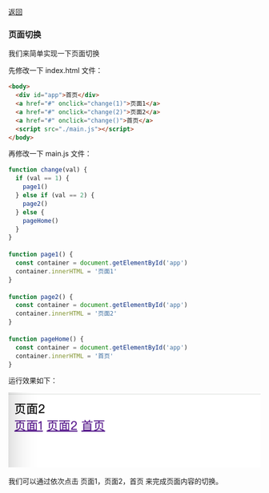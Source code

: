[返回](../README.md)

### 页面切换

我们来简单实现一下页面切换

先修改一下 index.html 文件：

```html
<body>
  <div id="app">首页</div>
  <a href="#" onclick="change(1)">页面1</a>
  <a href="#" onclick="change(2)">页面2</a>
  <a href="#" onclick="change()">首页</a>
  <script src="./main.js"></script>
</body>
```

再修改一下 main.js 文件：

```js
function change(val) {
  if (val == 1) {
    page1()
  } else if (val == 2) {
    page2()
  } else {
    pageHome()
  }
}

function page1() {
  const container = document.getElementById('app')
  container.innerHTML = '页面1'
}

function page2() {
  const container = document.getElementById('app')
  container.innerHTML = '页面2'
}

function pageHome() {
  const container = document.getElementById('app')
  container.innerHTML = '首页'
}

```

运行效果如下：

![图片](./images/ch01/img002.png)

我们可以通过依次点击 页面1，页面2，首页 来完成页面内容的切换。






